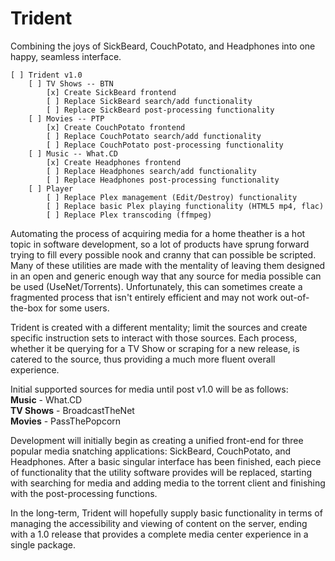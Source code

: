 # Trident
Combining the joys of SickBeard, CouchPotato, and Headphones into one happy, seamless interface.

	[ ] Trident v1.0
    	[ ] TV Shows -- BTN
        	[x] Create SickBeard frontend
        	[ ] Replace SickBeard search/add functionality
        	[ ] Replace SickBeard post-processing functionality
	    [ ] Movies -- PTP
        	[x] Create CouchPotato frontend
        	[ ] Replace CouchPotato search/add functionality
        	[ ] Replace CouchPotato post-processing functionality
    	[ ] Music -- What.CD
        	[x] Create Headphones frontend
        	[ ] Replace Headphones search/add functionality
     		[ ] Replace Headphones post-processing functionality
    	[ ] Player
        	[ ] Replace Plex management (Edit/Destroy) functionality
        	[ ] Replace basic Plex playing functionality (HTML5 mp4, flac)
	        [ ] Replace Plex transcoding (ffmpeg)


Automating the process of acquiring media for a home theather is a hot topic in software development, so a lot of products have sprung forward trying to fill every possible nook and cranny that can possible be scripted. Many of these utilities are made with the mentality of leaving them designed in an open and generic enough way that any source for media possible can be used (UseNet/Torrents). Unfortunately, this can sometimes create a fragmented process that isn't entirely efficient and may not work out-of-the-box for some users.

Trident is created with a different mentality; limit the sources and create specific instruction sets to interact with those sources. Each process, whether it be querying for a TV Show or scraping for a new release, is catered to the source, thus providing a much more fluent overall experience. 

Initial supported sources for media until post v1.0 will be as follows:<br>
<b>Music</b> - What.CD<br>
<b>TV Shows</b> - BroadcastTheNet<br>
<b>Movies</b> - PassThePopcorn<br>

Development will initially begin as creating a unified front-end for three popular media snatching applications: SickBeard, CouchPotato, and Headphones. After a basic singular interface has been finished, each piece of functionality that the utility software provides will be replaced, starting with searching for media and adding media to the torrent client and finishing with the post-processing functions.

In the long-term, Trident will hopefully supply basic functionality in terms of managing the accessibility and viewing of content on the server, ending with a 1.0 release that provides a complete media center experience in a single package.
